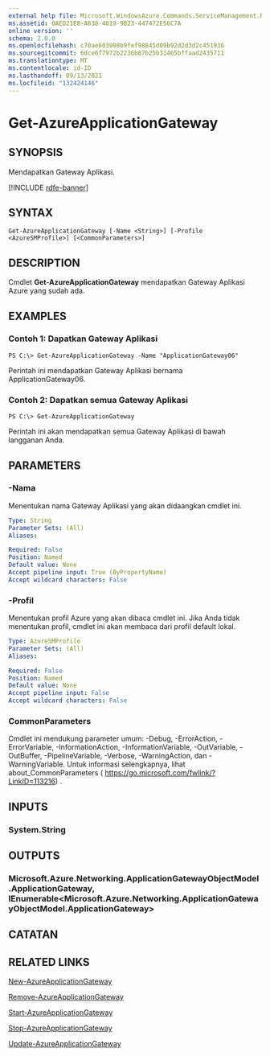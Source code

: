 ```yaml
---
external help file: Microsoft.WindowsAzure.Commands.ServiceManagement.Network.dll-Help.xml
ms.assetid: 0AED21E8-A638-4019-9B23-447472E56C7A
online version: ''
schema: 2.0.0
ms.openlocfilehash: c70ae603998b9fef98845d09b92d2d3d2c451936
ms.sourcegitcommit: 6dce6f7972b2236b87b25b31465bffaad2435711
ms.translationtype: MT
ms.contentlocale: id-ID
ms.lasthandoff: 09/13/2021
ms.locfileid: "132424146"
---
```

# Get-AzureApplicationGateway

## SYNOPSIS
Mendapatkan Gateway Aplikasi.

[!INCLUDE [rdfe-banner](../../includes/rdfe-banner.md)]

## SYNTAX

```
Get-AzureApplicationGateway [-Name <String>] [-Profile <AzureSMProfile>] [<CommonParameters>]
```

## DESCRIPTION
Cmdlet **Get-AzureApplicationGateway** mendapatkan Gateway Aplikasi Azure yang sudah ada.

## EXAMPLES

### Contoh 1: Dapatkan Gateway Aplikasi
```
PS C:\> Get-AzureApplicationGateway -Name "ApplicationGateway06"
```

Perintah ini mendapatkan Gateway Aplikasi bernama ApplicationGateway06.

### Contoh 2: Dapatkan semua Gateway Aplikasi
```
PS C:\> Get-AzureApplicationGateway
```

Perintah ini akan mendapatkan semua Gateway Aplikasi di bawah langganan Anda.

## PARAMETERS

### -Nama
Menentukan nama Gateway Aplikasi yang akan didaangkan cmdlet ini.

```yaml
Type: String
Parameter Sets: (All)
Aliases: 

Required: False
Position: Named
Default value: None
Accept pipeline input: True (ByPropertyName)
Accept wildcard characters: False
```

### -Profil
Menentukan profil Azure yang akan dibaca cmdlet ini. Jika Anda tidak menentukan profil, cmdlet ini akan membaca dari profil default lokal.

```yaml
Type: AzureSMProfile
Parameter Sets: (All)
Aliases: 

Required: False
Position: Named
Default value: None
Accept pipeline input: False
Accept wildcard characters: False
```

### CommonParameters
Cmdlet ini mendukung parameter umum: -Debug, -ErrorAction, -ErrorVariable, -InformationAction, -InformationVariable, -OutVariable, -OutBuffer, -PipelineVariable, -Verbose, -WarningAction, dan -WarningVariable. Untuk informasi selengkapnya, lihat about_CommonParameters ( https://go.microsoft.com/fwlink/?LinkID=113216) .

## INPUTS

### System.String

## OUTPUTS

### Microsoft.Azure.Networking.ApplicationGatewayObjectModel.ApplicationGateway, IEnumerable<Microsoft.Azure.Networking.ApplicationGatewayObjectModel.ApplicationGateway>

## CATATAN

## RELATED LINKS

[New-AzureApplicationGateway](./New-AzureApplicationGateway.md)

[Remove-AzureApplicationGateway](./Remove-AzureApplicationGateway.md)

[Start-AzureApplicationGateway](./Start-AzureApplicationGateway.md)

[Stop-AzureApplicationGateway](./Stop-AzureApplicationGateway.md)

[Update-AzureApplicationGateway](./Update-AzureApplicationGateway.md)


